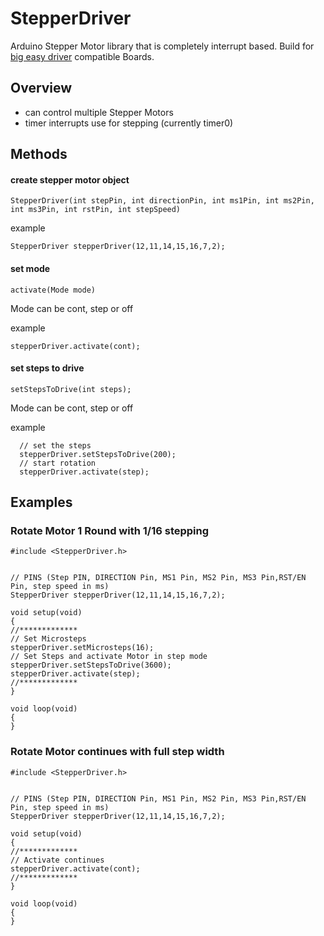 # StepperDriver

Arduino Stepper Motor library that is completely interrupt based. Build for [big easy driver](http://www.schmalzhaus.com/BigEasyDriver/index.html) compatible Boards.

## Overview
 * can control multiple Stepper Motors
 * timer interrupts use for stepping (currently timer0)

## Methods
#### create stepper motor object
  ```
StepperDriver(int stepPin, int directionPin, int ms1Pin, int ms2Pin, int ms3Pin, int rstPin, int stepSpeed)
  ```
example 
  ```
StepperDriver stepperDriver(12,11,14,15,16,7,2);
  ```
    
    
#### set mode
  ```
activate(Mode mode)
  ```
Mode can be cont, step or off
    
example 
  ```
stepperDriver.activate(cont);
  ```
#### set steps to drive
  ```
setStepsToDrive(int steps);
  ```
Mode can be cont, step or off
    
example 
    
  ```
    // set the steps
    stepperDriver.setStepsToDrive(200);
    // start rotation
    stepperDriver.activate(step);
  ```
## Examples
### Rotate Motor 1 Round with 1/16 stepping
  ```
#include <StepperDriver.h>


// PINS (Step PIN, DIRECTION Pin, MS1 Pin, MS2 Pin, MS3 Pin,RST/EN Pin, step speed in ms)
StepperDriver stepperDriver(12,11,14,15,16,7,2);

void setup(void)
{
  //*************
  // Set Microsteps
  stepperDriver.setMicrosteps(16);
  // Set Steps and activate Motor in step mode
  stepperDriver.setStepsToDrive(3600);
  stepperDriver.activate(step);
  //*************
}

void loop(void)
{
}
  ```
### Rotate Motor continues with full step width
  ```
#include <StepperDriver.h>


// PINS (Step PIN, DIRECTION Pin, MS1 Pin, MS2 Pin, MS3 Pin,RST/EN Pin, step speed in ms)
StepperDriver stepperDriver(12,11,14,15,16,7,2);

void setup(void)
{
  //*************
  // Activate continues
  stepperDriver.activate(cont);
  //*************
}

void loop(void)
{
}
  ```
